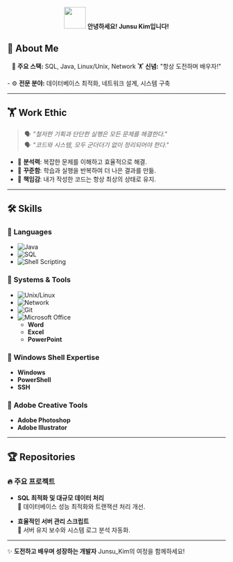 <p align="center">
  <img src="https://raw.githubusercontent.com/rahulbanerjee26/githubProfileReadmeGenerator/main/gifs/wave.gif" width="50">  
  <b>안녕하세요! Junsu Kim입니다!</b>  
</p>

## 🧔 **About Me**
<p align="center">
  🚀 <b>주요 스택:</b> SQL, Java, Linux/Unix, Network  
  🏋️ <b>신념:</b> "항상 도전하며 배우자!"  
</p>
- ⚙️ <b>전문 분야:</b> 데이터베이스 최적화, 네트워크 설계, 시스템 구축

---

## 🏋️ **Work Ethic**
> 🗣️ _"철저한 기획과 단단한 실행은 모든 문제를 해결한다."_  
> 🗣️ _"코드와 시스템, 모두 군더더기 없이 정리되어야 한다."_

- 🧠 **분석력**: 복잡한 문제를 이해하고 효율적으로 해결.  
- 🔄 **꾸준함**: 학습과 실행을 반복하여 더 나은 결과를 만듦.  
- 📌 **책임감**: 내가 작성한 코드는 항상 최상의 상태로 유지.  

---

## 🛠️ **Skills**

### 🔹 **Languages**
- ![Java](https://img.shields.io/badge/-Java-red?logo=Java&logoColor=white&style=for-the-badge)
- ![SQL](https://img.shields.io/badge/-SQL-blue?logo=MySQL&logoColor=white&style=for-the-badge)
- ![Shell Scripting](https://img.shields.io/badge/-Shell_Scripting-black?logo=GNU%20Bash&logoColor=white&style=for-the-badge)

### 🔹 **Systems & Tools**
- ![Unix/Linux](https://img.shields.io/badge/-Unix/Linux-003366?logo=Linux&logoColor=white&style=for-the-badge)
- ![Network](https://img.shields.io/badge/-Network-green?logo=Cisco&logoColor=white&style=for-the-badge)
- ![Git](https://img.shields.io/badge/-Git-black?logo=Git&logoColor=white&style=for-the-badge)
- ![Microsoft Office](https://img.shields.io/badge/-Microsoft%20Office-0078D4?logo=Microsoft&logoColor=white&style=for-the-badge)  
  - **Word**
  - **Excel**
  - **PowerPoint**

### 🔹 **Windows Shell Expertise**
  - **Windows**
  - **PowerShell**
  - **SSH**


### 🔹 **Adobe Creative Tools**
- **Adobe Photoshop**
- **Adobe Illustrator**


---

## 🏆 **Repositories**

### 🔥 **주요 프로젝트**
- **SQL 최적화 및 대규모 데이터 처리**  
  📌 데이터베이스 성능 최적화와 트랜잭션 처리 개선.  

- **효율적인 서버 관리 스크립트**  
  📌 서버 유지 보수와 시스템 로그 분석 자동화.  

---

✨ **도전하고 배우며 성장하는 개발자** Junsu_Kim의 여정을 함께하세요!
